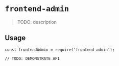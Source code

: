 # `frontend-admin`

> TODO: description

## Usage

```
const frontendAdmin = require('frontend-admin');

// TODO: DEMONSTRATE API
```
